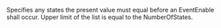Specifies any states the present value must equal before an EventEnable shall occur. Upper limit of the list is equal to the NumberOfStates.